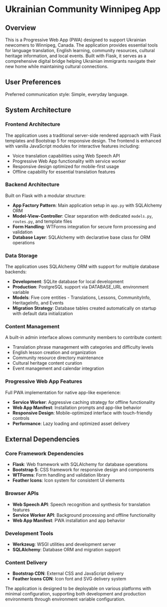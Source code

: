 # Ukrainian Community Winnipeg App

## Overview

This is a Progressive Web App (PWA) designed to support Ukrainian newcomers to Winnipeg, Canada. The application provides essential tools for language translation, English learning, community resources, cultural heritage information, and local events. Built with Flask, it serves as a comprehensive digital bridge helping Ukrainian immigrants navigate their new home while maintaining cultural connections.

## User Preferences

Preferred communication style: Simple, everyday language.

## System Architecture

### Frontend Architecture
The application uses a traditional server-side rendered approach with Flask templates and Bootstrap 5 for responsive design. The frontend is enhanced with vanilla JavaScript modules for interactive features including:
- Voice translation capabilities using Web Speech API
- Progressive Web App functionality with service worker
- Responsive design optimized for mobile-first usage
- Offline capability for essential translation features

### Backend Architecture
Built on Flask with a modular structure:
- **App Factory Pattern**: Main application setup in `app.py` with SQLAlchemy ORM
- **Model-View-Controller**: Clear separation with dedicated `models.py`, `routes.py`, and template files
- **Form Handling**: WTForms integration for secure form processing and validation
- **Database Layer**: SQLAlchemy with declarative base class for ORM operations

### Data Storage
The application uses SQLAlchemy ORM with support for multiple database backends:
- **Development**: SQLite database for local development
- **Production**: PostgreSQL support via DATABASE_URL environment variable
- **Models**: Five core entities - Translations, Lessons, CommunityInfo, HeritageInfo, and Events
- **Migration Strategy**: Database tables created automatically on startup with default data initialization

### Content Management
A built-in admin interface allows community members to contribute content:
- Translation phrase management with categories and difficulty levels
- English lesson creation and organization
- Community resource directory maintenance
- Cultural heritage content curation
- Event management and calendar integration

### Progressive Web App Features
Full PWA implementation for native app-like experience:
- **Service Worker**: Aggressive caching strategy for offline functionality
- **Web App Manifest**: Installation prompts and app-like behavior
- **Responsive Design**: Mobile-optimized interface with touch-friendly controls
- **Performance**: Lazy loading and optimized asset delivery

## External Dependencies

### Core Framework Dependencies
- **Flask**: Web framework with SQLAlchemy for database operations
- **Bootstrap 5**: CSS framework for responsive design and components
- **WTForms**: Form handling and validation library
- **Feather Icons**: Icon system for consistent UI elements

### Browser APIs
- **Web Speech API**: Speech recognition and synthesis for translation features
- **Service Worker API**: Background processing and offline functionality
- **Web App Manifest**: PWA installation and app behavior

### Development Tools
- **Werkzeug**: WSGI utilities and development server
- **SQLAlchemy**: Database ORM and migration support

### Content Delivery
- **Bootstrap CDN**: External CSS and JavaScript delivery
- **Feather Icons CDN**: Icon font and SVG delivery system

The application is designed to be deployable on various platforms with minimal configuration, supporting both development and production environments through environment variable configuration.